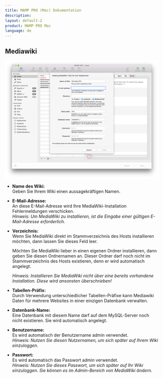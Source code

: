 ```yaml
---
title: MAMP PRO (Mac) Dokumentation
description: 
layout: default-2
product: MAMP PRO Mac
language: de
---
```


## Mediawiki

![MAMP](MediaWiki.png)

*  **Name des Wiki:**  
   Geben Sie Ihrem Wiki einen aussagekräftigen Namen.

*  **E-Mail-Adresse:**  
   An diese E-Mail-Adresse wird Ihre MediaWiki-Installation Fehlermeldungen verschicken.  
   *Hinweis: Um MediaWiki zu installieren, ist die Eingabe einer gültigen E-Mail-Adresse erforderlich.*

*  **Verzeichnis:**  
   Wenn Sie MediaWiki direkt im Stammverzeichnis des Hosts installieren möchten, dann lassen Sie dieses Feld leer.

   Möchten Sie MediaWiki lieber in einen eigenen Ordner installieren, dann geben Sie diesen Ordnernamen an. Dieser Ordner  darf noch nicht im Stammverzeichnis des Hosts existieren, denn er wird automatisch angelegt.
   
   *Hinweis: Installieren Sie MediaWiki nicht über eine bereits vorhandene Installation. Diese wird ansonsten überschrieben!*  
*  **Tabellen-Präfix:**  
   Durch Verwendung unterschiedlicher Tabellen-Präfixe kann Mediawiki Daten für mehrere Websites in einer einzigen Datenbank verwalten.

*  **Datenbank-Name:**  
   Eine Datenbank mit diesem Name darf auf dem MySQL-Server noch nicht existieren. Sie wird automatisch angelegt.
 
*  **Benutzername:**  
   Es wird automatisch der Benutzername admin verwendet.  
   *Hinweis: Nutzen Sie diesen Nutzernamen, um sich später auf Ihrem Wiki einzuloggen.*  

*  **Passwort:**  
   Es wird automatisch das Passwort admin verwendet.  
   *Hinweis: Nutzen Sie dieses Passwort, um sich später auf Ihr Wiki einzuloggen. Sie können es im Admin-Bereich von MediaWiki ändern.*




